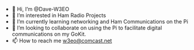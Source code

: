 - 👋 Hi, I’m @Dave-W3EO
- 👀 I’m interested in Ham Radio Projects
- 🌱 I’m currently learning networking and Ham Communications on the Pi
- 💞️ I’m looking to collaborate on using the Pi to facilitate digital communications on my GoKit.
- 📫 How to reach me w3eo@comcast.net

<!---
Dave-W3EO/Dave-W3EO is a ✨ special ✨ repository because its `README.md` (this file) appears on your GitHub profile.
You can click the Preview link to take a look at your changes.
--->
